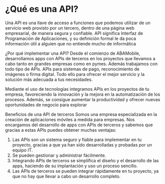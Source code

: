 # ¿Qué es una API?
Una API es una llave de acceso a funciones que podemos utilizar de un servicio web provisto por un tercero, dentro de una página web empresarial, de manera segura y confiable. API significa Interfaz de Programación de Aplicaciones, y su definición formal le da poca información útil a alguien que no entiende mucho de informática

¿Por qué implementar una API?
Desde el comienzo de ABAMobile, desarrollamos apps con APIs de terceros en los proyectos que llevamos a cabo tanto en grandes empresas como en pymes. Además trabajamos con todo tipo de APIs. APIs para sistemas de pago, reconocimiento de imágenes o firma digital. Todo ello para ofrecer el mejor servicio y la solución más adecuada a tus necesidades.

Mediante el uso de tecnologías integramos APIs en los proyectos de tu empresa, favoreciendo la innovación y la mejora en la automatización de los procesos. Además, se consigue aumentar la productividad y ofrecer nuevas oportunidades de negocio para explorar

Beneficios de una API de terceros
Somos una empresa especializada en la creación de aplicaciones móviles a medida para empresas. Nos encargamos del desarrollo de apps con APIs de terceros y sabemos que gracias a estas APIs puedes obtener muchas ventajas:

1. Las APIs son un sistema seguro y fiable para implementar en tu proyecto, gracias a que ya han sido desarrolladas y probadas por un equipo IT.
2. Se pueden gestionar y administrar fácilmente.
3. Integrando APIs de terceros se simplifica el diseño y el desarrollo de las apps, haciendo de su implantación y uso un proceso sencillo.
4. Las APIs de terceros se pueden integrar rápidamente en tu proyecto, ya que no hay que llevar a cabo un desarrollo completo.
